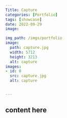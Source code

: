 ```yaml
---
Title: Capture
categories: [Portfolio]
tags: [showcase]
date: 2022-09-29
image:

img_path: /imgs/portfolio
image:
  path: capture.jpg
  width: 5712
  height: 3213
  alt: capture
images:
- id: 0
  src: capture.jpg
  alt: capture


---
```


## content here
